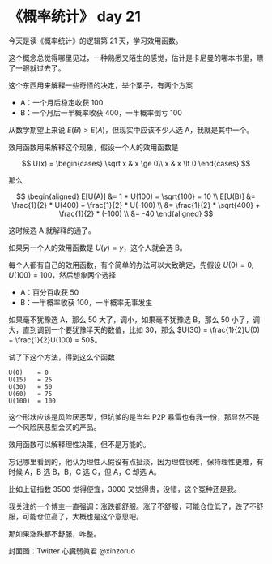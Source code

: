 # 《概率统计》 day 21

今天是读《概率统计》的逻辑第 21 天，学习效用函数。

这个概念总觉得哪里见过，一种熟悉又陌生的感觉，估计是卡尼曼的哪本书里，瞟了一眼就过去了。

这个东西用来解释一些奇怪的决定，举个栗子，有两个方案

+ A：一个月后稳定收获 100
+ B：一个月后一半概率收获 400，一半概率倒亏 100

从数学期望上来说 $E(B) \gt E(A)$，但现实中应该不少人选 A，我就是其中一个。

效用函数用来解释这个现象，假设一个人的效用函数是

$$
U(x) = \begin{cases}
\sqrt x & x \ge 0\\
x       & x \lt 0
\end{cases}
$$

那么

$$
\begin{aligned}
E[U(A)] &= 1 * U(100) = \sqrt{100} = 10 \\
E[U(B)] &= \frac{1}{2} * U(400) + \frac{1}{2} * U(-100) \\
&= \frac{1}{2} * \sqrt{400} + \frac{1}{2} * (-100) \\
&= -40
\end{aligned}
$$

这时候选 A 就解释的通了。

如果另一个人的效用函数是 $U(y) = y$，这个人就会选 B。

每个人都有自己的效用函数，有个简单的办法可以大致确定，先假设 $U(0) = 0$, $U(100) = 100$，然后想象两个选择

+ A：百分百收获 50
+ B：一半概率收获 100，一半概率无事发生

如果毫不犹豫选 A，那么 50 大了，调小，如果毫不犹豫选 B，那么 50 小了，调大，直到调到一个要犹豫半天的数值，比如 30，那么 $U(30) = \frac{1}{2}U(0) + \frac{1}{2}U(100) = 50$。

试了下这个方法，得到这么个函数

```
U(0)    = 0
U(15)   = 25
U(30)   = 50
U(60)   = 75
U(100)  = 100
```

这个形状应该是风险厌恶型，但坑爹的是当年 P2P 暴雷也有我一份，那显然不是一个风险厌恶型会买的产品。

效用函数可以解释理性决策，但不是万能的。

忘记哪里看到的，他认为理性人假设有点扯淡，因为理性很难，保持理性更难，有时候 A，B 选 B，B，C 选 C，但 A，C 却选 A。

比如上证指数 3500 觉得便宜，3000 又觉得贵，没错，这个冤种还是我。

我关注的一个博主一直强调：涨跌都舒服。涨了不舒服，可能仓位低了，跌了不舒服，可能仓位高了，大概也是这个意思吧。

那如果涨跌都不舒服，咋整。

封面图：Twitter 心臓弱眞君 @xinzoruo